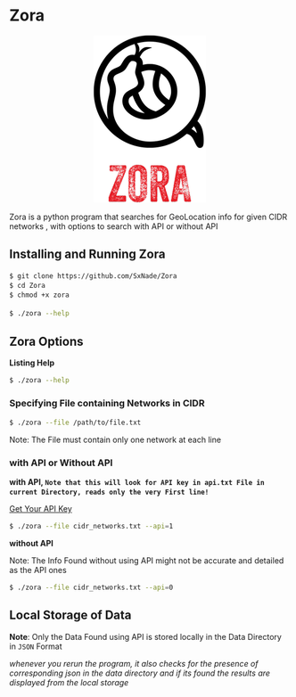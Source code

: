 # Zora

<p align="center">
  <img src="https://github.com/SxNade/Zora/blob/main/zora.png" />
</p>


Zora is a python program that searches for GeoLocation info for given CIDR networks , with options to search with API or without API


## Installing and Running Zora

```bash
$ git clone https://github.com/SxNade/Zora
$ cd Zora
$ chmod +x zora

$ ./zora --help
```

## Zora Options

**Listing Help**
```bash
$ ./zora --help
```

### Specifying File containing Networks in CIDR
```bash
$ ./zora --file /path/to/file.txt
```

Note: The File must contain only one network at each line

### with API or Without API

**with API, `Note that this will look for API key in api.txt File in current Directory, reads only the very First line!`**

[Get Your API Key](https://ipgeolocation.io/signup.html)
```bash
$ ./zora --file cidr_networks.txt --api=1
```
**without API**

Note: The Info Found without using API might not be accurate and detailed as the API ones
```bash
$ ./zora --file cidr_networks.txt --api=0
```

## Local Storage of Data

**Note**: Only the Data Found using API is stored locally in the Data Directory in `JSON` Format

*whenever you rerun the program, it also checks for the presence of corresponding json in the data directory and if its found the results are displayed from the local storage*

